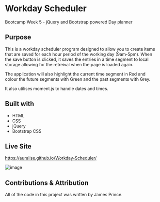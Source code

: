 # Workday Scheduler
Bootcamp Week 5 - jQuery and Bootstrap powered Day planner

## Purpose
This is a workday scheduler program designed to allow you to create items that are saved for each hour period of the working day (9am-5pm). When the save button is clicked, it saves the entries in a time segment to local storage allowing for the retreival when the page is loaded again.

The application will also highlight the current time segment in Red and colour the future segments with Green and the past segments with Grey. 

It also utilises moment.js to handle dates and times. 

## Built with
- HTML
- CSS
- jQuery
- Bootstrap CSS

## Live Site
https://auralise.github.io/Workday-Scheduler/

![image](https://user-images.githubusercontent.com/9697002/190338571-bc6379f9-a40d-4262-a3ef-6cc8231fb62b.png)

## Contributions & Attribution
All of the code in this project was written by James Prince.
